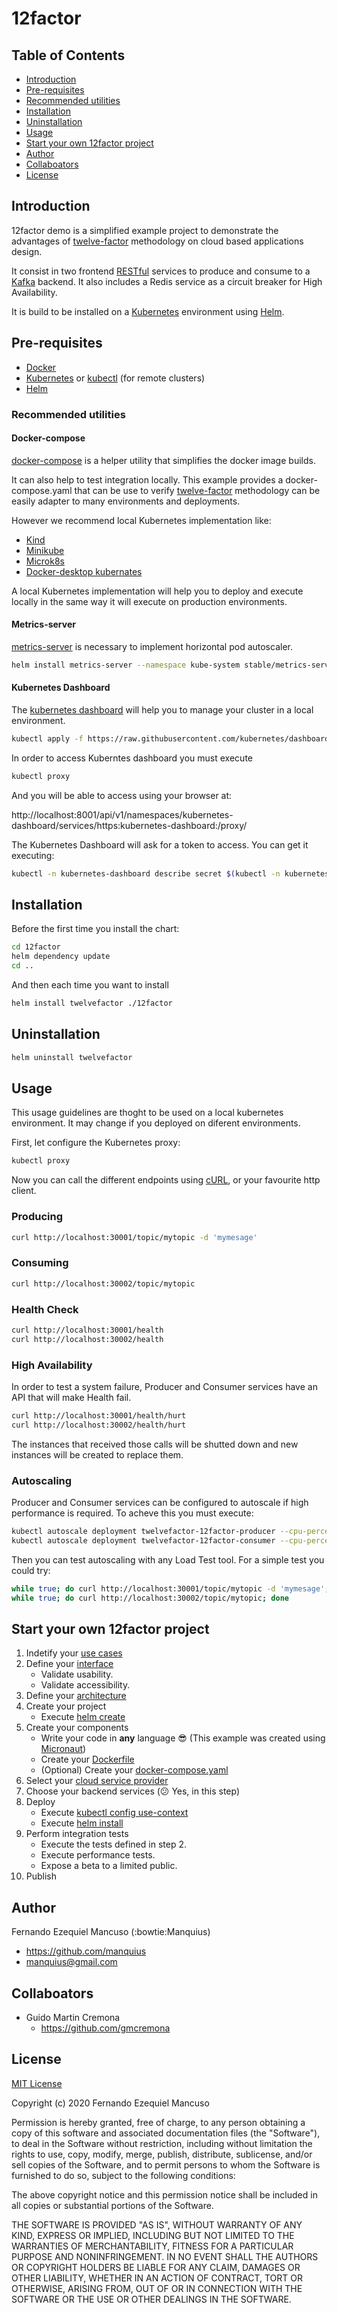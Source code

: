# 12factor

## Table of Contents
- [Introduction](#introduction)
- [Pre-requisites](#pre-requisites)
- [Recommended utilities](#recommended-utilities)
- [Installation](#installation)
- [Uninstallation](#uninstallation)
- [Usage](#usage)
- [Start your own 12factor project](#start-your-own-12factor-project)
- [Author](#author)
- [Collaboators](#collaboators)
- [License](#license)

## Introduction
12factor demo is a simplified example project to demonstrate the advantages of [twelve-factor](https://12factor.net/) methodology on cloud based applications design.

It consist in two frontend [RESTful](https://restfulapi.net/) services to produce and consume to a [Kafka](https://kafka.apache.org/) backend. It also includes a Redis service as a circuit breaker for High Availability.

It is build to be installed on a [Kubernetes](https://kubernetes.io/) environment using [Helm](https://helm.sh/).

## Pre-requisites
* [Docker](https://www.docker.com/)
* [Kubernetes](https://kubernetes.io/) or [kubectl](https://kubernetes.io/docs/reference/kubectl/overview/) (for remote clusters)
* [Helm](https://helm.sh/)

### Recommended utilities
#### Docker-compose
[docker-compose](https://docs.docker.com/compose/) is a helper utility that simplifies the docker image builds.

It can also help to test integration locally. This example provides a docker-compose.yaml that can be use to verify [twelve-factor](https://12factor.net/) methodology can be easily adapter to many environments and deployments.

However we recommend local Kubernetes implementation like:

* [Kind](https://kubernetes.io/docs/setup/learning-environment/kind/)
* [Minikube](https://kubernetes.io/docs/setup/learning-environment/minikube/)
* [Microk8s](https://microk8s.io/)
* [Docker-desktop kubernates](https://docs.docker.com/docker-for-windows/kubernetes/)

A local Kubernetes implementation will help you to deploy and execute locally in the same way it will execute on production environments.
#### Metrics-server
[metrics-server](https://github.com/helm/charts/tree/master/stable/metrics-server) is necessary to implement horizontal pod autoscaler.
```bash
helm install metrics-server --namespace kube-system stable/metrics-server
```
#### Kubernetes Dashboard
The [kubernetes dashboard](https://github.com/kubernetes/dashboard) will help you to manage your cluster in a local environment.
```bash
kubectl apply -f https://raw.githubusercontent.com/kubernetes/dashboard/v2.0.1/aio/deploy/recommended.yaml
```
In order to access Kuberntes dashboard you must execute
```bash
kubectl proxy
```
And you will be able to access using your browser at:

http://localhost:8001/api/v1/namespaces/kubernetes-dashboard/services/https:kubernetes-dashboard:/proxy/

The Kubernetes Dashboard will ask for a token to access. You can get it executing:
```bash
kubectl -n kubernetes-dashboard describe secret $(kubectl -n kubernetes-dashboard get secret | grep admin-user | awk '{print $1}')
```

## Installation
Before the first time you install the chart:
```bash
cd 12factor
helm dependency update
cd ..
```
And then each time you want to install
```bash
helm install twelvefactor ./12factor
```

## Uninstallation
```bash
helm uninstall twelvefactor
```
## Usage
This usage guidelines are thoght to be used on a local kubernetes environment. It may change if you deployed on diferent environments.

First, let configure the Kubernetes proxy:
```bash
kubectl proxy
```
Now you can call the different endpoints using [cURL](https://en.wikipedia.org/wiki/CURL), or your favourite http client.
### Producing
```bash
curl http://localhost:30001/topic/mytopic -d 'mymesage'
```

### Consuming
```bash
curl http://localhost:30002/topic/mytopic
```

### Health Check
```bash
curl http://localhost:30001/health
curl http://localhost:30002/health
```
### High Availability
In order to test a system failure, Producer and Consumer services have an API that will make Health fail.
```bash
curl http://localhost:30001/health/hurt
curl http://localhost:30002/health/hurt
```
The instances that received those calls will be shutted down and new instances will be created to replace them.

### Autoscaling
Producer and Consumer services can be configured to autoscale if high performance is required.
To acheve this you must execute:
```bash
kubectl autoscale deployment twelvefactor-12factor-producer --cpu-percent=50 --min=2 --max=10
kubectl autoscale deployment twelvefactor-12factor-consumer --cpu-percent=50 --min=2 --max=10
```

Then you can test autoscaling with any Load Test tool. For a simple test you could try:
```bash
while true; do curl http://localhost:30001/topic/mytopic -d 'mymesage'; done
while true; do curl http://localhost:30002/topic/mytopic; done
```

## Start your own 12factor project
1. Indetify your [use cases](https://en.wikipedia.org/wiki/Use_case)
2. Define your [interface](https://en.wikipedia.org/wiki/Behavior-driven_development)
    * Validate usability.
    * Validate accessibility.
3. Define your [architecture](https://www.cloudcomputingpatterns.org/)
4. Create your project
    * Execute [helm create](https://helm.sh/docs/helm/helm_create/)
5. Create your components
    * Write your code in __any__ language :sunglasses: (This example was created using [Micronaut](https://micronaut.io/))
    * Create your [Dockerfile](https://docs.docker.com/engine/reference/builder/)
    * (Optional) Create your [docker-compose.yaml](https://docs.docker.com/compose/compose-file/)
6. Select your [cloud service provider](https://en.wikipedia.org/wiki/Category:Cloud_computing_providers)
7. Choose your backend services (:confused: Yes, in this step)
8. Deploy
    * Execute [kubectl config use-context](https://kubernetes.io/docs/tasks/access-application-cluster/configure-access-multiple-clusters/)
    * Execute [helm install](https://helm.sh/docs/helm/helm_install/)
9. Perform integration tests
    * Execute the tests defined in step 2.
    * Execute performance tests.
    * Expose a beta to a limited public.
10. Publish

## Author
Fernando Ezequiel Mancuso (:bowtie:Manquius)
* https://github.com/manquius
* manquius@gmail.com

## Collaboators
* Guido Martin Cremona
    * https://github.com/gmcremona

## License
[MIT License](https://opensource.org/licenses/MIT)

Copyright (c) 2020 Fernando Ezequiel Mancuso

Permission is hereby granted, free of charge, to any person obtaining a copy
of this software and associated documentation files (the "Software"), to deal
in the Software without restriction, including without limitation the rights
to use, copy, modify, merge, publish, distribute, sublicense, and/or sell
copies of the Software, and to permit persons to whom the Software is
furnished to do so, subject to the following conditions:

The above copyright notice and this permission notice shall be included in all
copies or substantial portions of the Software.

THE SOFTWARE IS PROVIDED "AS IS", WITHOUT WARRANTY OF ANY KIND, EXPRESS OR
IMPLIED, INCLUDING BUT NOT LIMITED TO THE WARRANTIES OF MERCHANTABILITY,
FITNESS FOR A PARTICULAR PURPOSE AND NONINFRINGEMENT. IN NO EVENT SHALL THE
AUTHORS OR COPYRIGHT HOLDERS BE LIABLE FOR ANY CLAIM, DAMAGES OR OTHER
LIABILITY, WHETHER IN AN ACTION OF CONTRACT, TORT OR OTHERWISE, ARISING FROM,
OUT OF OR IN CONNECTION WITH THE SOFTWARE OR THE USE OR OTHER DEALINGS IN THE
SOFTWARE.


